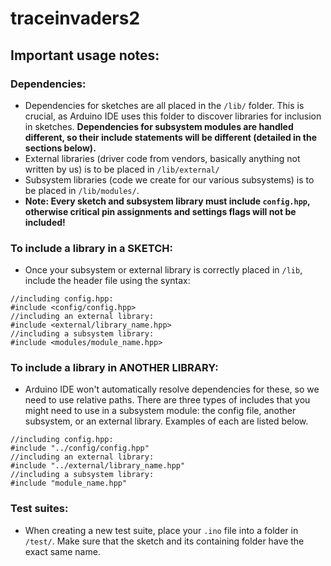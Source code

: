 # traceinvaders2

## Important usage notes:

### Dependencies:
- Dependencies for sketches are all placed in the `/lib/` folder. This is crucial, as Arduino IDE uses this folder to discover libraries for inclusion in sketches. **Dependencies for subsystem modules are handled different, so their include statements will be different (detailed in the sections below).**
- External libraries (driver code from vendors, basically anything not written by us) is to be placed in `/lib/external/`
- Subsystem libraries (code we create for our various subsystems) is to be placed in `/lib/modules/`.
- **Note: Every sketch and subsystem library must include `config.hpp`, otherwise critical pin assignments and settings flags will not be included!** 

### To include a library in a SKETCH:
- Once your subsystem or external library is correctly placed in `/lib`, include the header file using the syntax:
```
//including config.hpp:
#include <config/config.hpp>
//including an external library: 
#include <external/library_name.hpp>
//including a subsystem library:
#include <modules/module_name.hpp>
```

### To include a library in ANOTHER LIBRARY:
- Arduino IDE won't automatically resolve dependencies for these, so we need to use relative paths. There are three types of includes that you might need to use in a subsystem module: the config file, another subsystem, or an external library. Examples of each are listed below.
```
//including config.hpp:
#include "../config/config.hpp"
//including an external library: 
#include "../external/library_name.hpp"
//including a subsystem library:
#include "module_name.hpp"
```

### Test suites:
- When creating a new test suite, place your `.ino` file into a folder in `/test/`. Make sure that the sketch and its containing folder have the exact same name.
